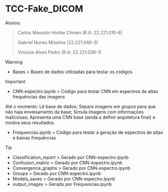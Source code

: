 # TCC-Fake_DICOM

Alunos:
> Carlos Massato Horibe Chinen (R.A: 22.221.010-6)
> 
> Gabriel Nunes Missima (22.221.040-3)
> 
> Vinicius Alves Pedro (R.A: 22.221.036-1)

> [!WARNING]
> * Bases > Bases de dados utilizadas para testar os códigos

> [!IMPORTANT]
> * CNN-espectro.ipynb > Código para testar CNN em espectros de altas frequências das imagens
>   
> Até o momento: Lê base de dados; Separa imagens em grupos para que não haja enviesamento da base; Simula imagens com informações maliciosas; Apresenta uma CNN base (ainda a definir arquitetura final) e mostra seus resultados.
> * Frequencias.ipynb > Código para testar a geração de espectros de altas e baixas frequências

> [!TIP]
> * Classification_report > Gerado por CNN-espectro.ipynb
> * Confusion_matrix > Gerado por CNN-espectro.ipynb
> * Convergence_graphs > Gerado por CNN-espectro.ipynb
> * Groups > Gerado por CNN-espectro.ipynb
> * Models_saves > Gerado por CNN-espectro.ipynb
> * output_images > Gerado por Frequencias.ipynb
